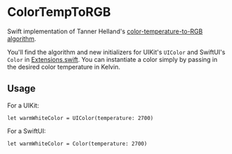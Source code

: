 # ColorTempToRGB
Swift implementation of Tanner Helland's [color-temperature-to-RGB algorithm](http://www.tannerhelland.com/4435/convert-temperature-rgb-algorithm-code).

You'll find the algorithm and new initializers for UIKit's `UIColor` and SwiftUI's `Color` in [Extensions.swift](https://github.com/davidf2281/ColorTempToRGB/blob/master/Sample%20Project/Extensions.swift). You can instantiate a color simply by passing in the desired color temperature in Kelvin.

## Usage

For a UIKit:

`let warmWhiteColor = UIColor(temperature: 2700)`

For a SwiftUI:

`let warmWhiteColor = Color(temperature: 2700)`
